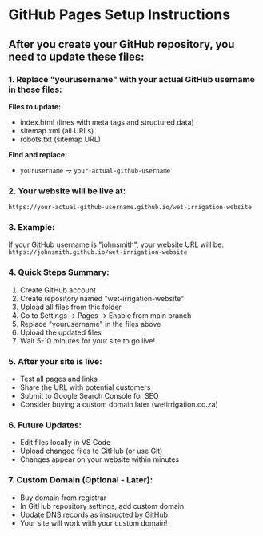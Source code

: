 # GitHub Pages Setup Instructions

## After you create your GitHub repository, you need to update these files:

### 1. Replace "yourusername" with your actual GitHub username in these files:

**Files to update:**
- index.html (lines with meta tags and structured data)
- sitemap.xml (all URLs)
- robots.txt (sitemap URL)

**Find and replace:**
- `yourusername` → `your-actual-github-username`

### 2. Your website will be live at:
`https://your-actual-github-username.github.io/wet-irrigation-website`

### 3. Example:
If your GitHub username is "johnsmith", your website URL will be:
`https://johnsmith.github.io/wet-irrigation-website`

### 4. Quick Steps Summary:
1. Create GitHub account
2. Create repository named "wet-irrigation-website"
3. Upload all files from this folder
4. Go to Settings → Pages → Enable from main branch
5. Replace "yourusername" in the files above
6. Upload the updated files
7. Wait 5-10 minutes for your site to go live!

### 5. After your site is live:
- Test all pages and links
- Share the URL with potential customers
- Submit to Google Search Console for SEO
- Consider buying a custom domain later (wetirrigation.co.za)

### 6. Future Updates:
- Edit files locally in VS Code
- Upload changed files to GitHub (or use Git)
- Changes appear on your website within minutes

### 7. Custom Domain (Optional - Later):
- Buy domain from registrar
- In GitHub repository settings, add custom domain
- Update DNS records as instructed by GitHub
- Your site will work with your custom domain!

